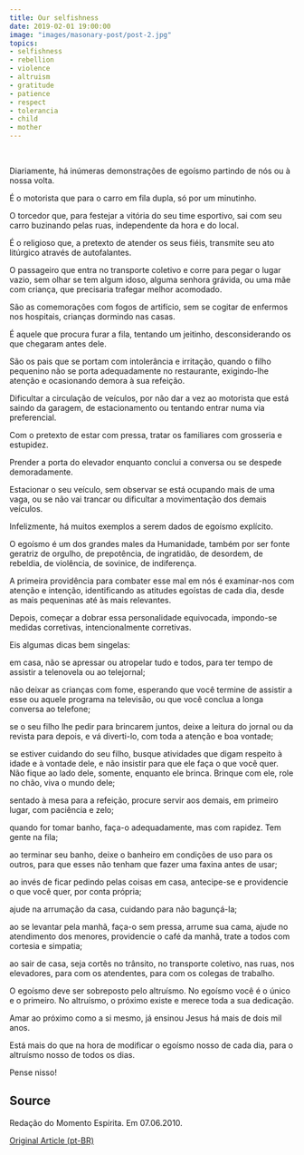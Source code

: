 ```yaml
---
title: Our selfishness
date: 2019-02-01 19:00:00
image: "images/masonary-post/post-2.jpg"
topics: 
- selfishness
- rebellion
- violence
- altruism
- gratitude
- patience
- respect
- tolerancia
- child
- mother
---
```

 

Diariamente, há inúmeras demonstrações de egoísmo partindo de nós ou à nossa
volta.

É o motorista que para o carro em fila dupla, só por um minutinho.

O torcedor que, para festejar a vitória do seu time esportivo, sai com seu
carro buzinando pelas ruas, independente da hora e do local.

É o religioso que, a pretexto de atender os seus fiéis, transmite seu ato
litúrgico através de autofalantes.

O passageiro que entra no transporte coletivo e corre para pegar o lugar vazio,
sem olhar se tem algum idoso, alguma senhora grávida, ou uma mãe com criança,
que precisaria trafegar melhor acomodado.

São as comemorações com fogos de artifício, sem se cogitar de enfermos nos
hospitais, crianças dormindo nas casas.

É aquele que procura furar a fila, tentando um jeitinho, desconsiderando os que
chegaram antes dele.

São os pais que se portam com intolerância e irritação, quando o filho
pequenino não se porta adequadamente no restaurante, exigindo-lhe atenção e
ocasionando demora à sua refeição.

Dificultar a circulação de veículos, por não dar a vez ao motorista que está
saindo da garagem, de estacionamento ou tentando entrar numa via preferencial.

Com o pretexto de estar com pressa, tratar os familiares com grosseria e
estupidez.

Prender a porta do elevador enquanto conclui a conversa ou se despede
demoradamente.

Estacionar o seu veículo, sem observar se está ocupando mais de uma vaga, ou se
não vai trancar ou dificultar a movimentação dos demais veículos.

Infelizmente, há muitos exemplos a serem dados de egoísmo explícito.

O egoísmo é um dos grandes males da Humanidade, também por ser fonte geratriz
de orgulho, de prepotência, de ingratidão, de desordem, de rebeldia, de
violência, de sovinice, de indiferença.

A primeira providência para combater esse mal em nós é examinar-nos com atenção
e intenção, identificando as atitudes egoístas de cada dia, desde as mais
pequeninas até às mais relevantes.

Depois, começar a dobrar essa personalidade equivocada, impondo-se medidas
corretivas, intencionalmente corretivas.

Eis algumas dicas bem singelas:

em casa, não se apressar ou atropelar tudo e todos, para ter tempo de assistir
a telenovela ou ao telejornal;

não deixar as crianças com fome, esperando que você termine de assistir a esse
ou aquele programa na televisão, ou que você conclua a longa conversa ao
telefone;

se o seu filho lhe pedir para brincarem juntos, deixe a leitura do jornal ou da
revista para depois, e vá diverti-lo, com toda a atenção e boa vontade;

se estiver cuidando do seu filho, busque atividades que digam respeito à idade
e à vontade dele, e não insistir para que ele faça o que você quer. Não fique
ao lado dele, somente, enquanto ele brinca. Brinque com ele, role no chão, viva
o mundo dele;

sentado à mesa para a refeição, procure servir aos demais, em primeiro lugar,
com paciência e zelo;

quando for tomar banho, faça-o adequadamente, mas com rapidez. Tem gente na
fila;

ao terminar seu banho, deixe o banheiro em condições de uso para os outros,
para que esses não tenham que fazer uma faxina antes de usar;

ao invés de ficar pedindo pelas coisas em casa, antecipe-se e providencie o que
você quer, por conta própria;

ajude na arrumação da casa, cuidando para não bagunçá-la;

ao se levantar pela manhã, faça-o sem pressa, arrume sua cama, ajude no
atendimento dos menores, providencie o café da manhã, trate a todos com
cortesia e simpatia;

ao sair de casa, seja cortês no trânsito, no transporte coletivo, nas ruas, nos
elevadores, para com os atendentes, para com os colegas de trabalho.

O egoísmo deve ser sobreposto pelo altruísmo. No egoísmo você é o único e o
primeiro. No altruísmo, o próximo existe e merece toda a sua dedicação.

Amar ao próximo como a si mesmo, já ensinou Jesus há mais de dois mil anos.

Está mais do que na hora de modificar o egoísmo nosso de cada dia, para o
altruísmo nosso de todos os dias.

Pense nisso!

## Source
Redação do Momento Espírita.
Em 07.06.2010.



[Original Article (pt-BR)](http://www.momento.com.br/pt/ler_texto.php?id=1111)
